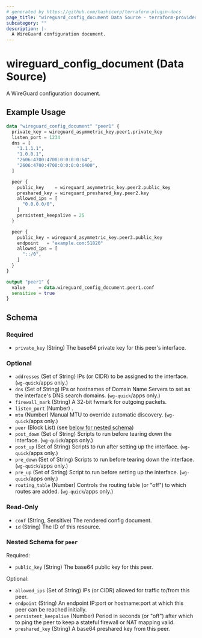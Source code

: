 ```yaml
---
# generated by https://github.com/hashicorp/terraform-plugin-docs
page_title: "wireguard_config_document Data Source - terraform-provider-wireguard"
subcategory: ""
description: |-
  A WireGuard configuration document.
---
```


# wireguard_config_document (Data Source)

A WireGuard configuration document.

## Example Usage

```terraform
data "wireguard_config_document" "peer1" {
  private_key = wireguard_asymmetric_key.peer1.private_key
  listen_port = 1234
  dns = [
    "1.1.1.1",
    "1.0.0.1",
    "2606:4700:4700:0:0:0:0:64",
    "2606:4700:4700:0:0:0:0:6400",
  ]

  peer {
    public_key    = wireguard_asymmetric_key.peer2.public_key
    preshared_key = wireguard_preshared_key.peer2.key
    allowed_ips = [
      "0.0.0.0/0",
    ]
    persistent_keepalive = 25
  }

  peer {
    public_key = wireguard_asymmetric_key.peer3.public_key
    endpoint   = "example.com:51820"
    allowed_ips = [
      "::/0",
    ]
  }
}

output "peer1" {
  value     = data.wireguard_config_document.peer1.conf
  sensitive = true
}
```

<!-- schema generated by tfplugindocs -->
## Schema

### Required

- `private_key` (String) The base64 private key for this peer's interface.

### Optional

- `addresses` (Set of String) IPs (or CIDR) to be assigned to the interface. (`wg-quick`/apps only.)
- `dns` (Set of String) IPs or hostnames of Domain Name Servers to set as the interface's DNS search domains. (`wg-quick`/apps only.)
- `firewall_mark` (String) A 32-bit fwmark for outgoing packets.
- `listen_port` (Number) .
- `mtu` (Number) Manual MTU to override automatic discovery. (`wg-quick`/apps only.)
- `peer` (Block List) (see [below for nested schema](#nestedblock--peer))
- `post_down` (Set of String) Scripts to run before tearing down the interface. (`wg-quick`/apps only.)
- `post_up` (Set of String) Scripts to run after setting up the interface. (`wg-quick`/apps only.)
- `pre_down` (Set of String) Scripts to run before tearing down the interface. (`wg-quick`/apps only.)
- `pre_up` (Set of String) Script to run before setting up the interface. (`wg-quick`/apps only.)
- `routing_table` (Number) Controls the routing table (or "off") to which routes are added. (`wg-quick`/apps only.)

### Read-Only

- `conf` (String, Sensitive) The rendered config document.
- `id` (String) The ID of this resource.

<a id="nestedblock--peer"></a>
### Nested Schema for `peer`

Required:

- `public_key` (String) The base64 public key for this peer.

Optional:

- `allowed_ips` (Set of String) IPs (or CIDR) allowed for traffic to/from this peer.
- `endpoint` (String) An endpoint IP:port or hostname:port at which this peer can be reached initially.
- `persistent_keepalive` (Number) Period in seconds (or "off") after which to ping the peer to keep a stateful firewall or NAT mapping valid.
- `preshared_key` (String) A base64 preshared key from this peer.


